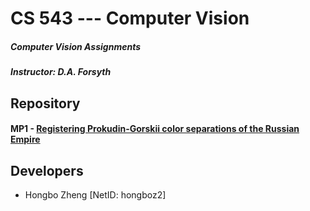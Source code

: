 # CS 543 --- Computer Vision
##### Computer Vision Assignments
##### Instructor: D.A. Forsyth

## Repository
#### MP1 - [Registering Prokudin-Gorskii color separations of the Russian Empire](https://gitlab.engr.illinois.edu/hongboz2/computer_vision/-/tree/main/Assignment_1)

## Developers
* Hongbo Zheng [NetID: hongboz2]